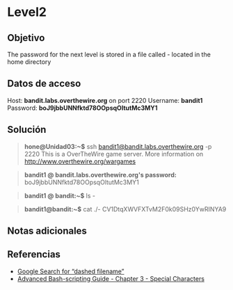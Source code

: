 # Level2

## Objetivo
The password for the next level is stored in a file called - located in the home directory

## Datos de acceso
Host: **bandit.labs.overthewire.org** on port 2220
Username: **bandit1**
Password: **boJ9jbbUNNfktd78OOpsqOltutMc3MY1**

## Solución
>**hone@Unidad03:~$** ssh bandit1@bandit.labs.overthewire.org -p 2220
This is a OverTheWire game server. More information on http://www.overthewire.org/wargames

>**bandit1 @ bandit.labs.overthewire.org's password:** boJ9jbbUNNfktd78OOpsqOltutMc3MY1

>**bandit1 @ bandit:~$** ls
\-

>**bandit1@bandit:~$** cat ./-
CV1DtqXWVFXTvM2F0k09SHz0YwRINYA9


## Notas adicionales
## Referencias
-   [Google Search for “dashed filename”](https://www.google.com/search?q=dashed+filename)
-   [Advanced Bash-scripting Guide - Chapter 3 - Special Characters](http://tldp.org/LDP/abs/html/special-chars.html)